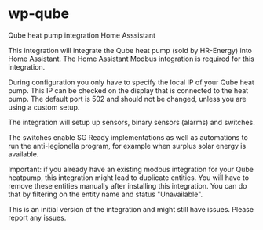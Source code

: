 # wp-qube
Qube heat pump integration Home Asssistant

This integration will integrate the Qube heat pump (sold by HR-Energy) into Home Assistant.
The Home Assistant Modbus integration is required for this integration.

During configuration you only have to specify the local IP of your Qube heat pump. This IP can be checked on the display that is connected to the heat pump.
The default port is 502 and should not be changed, unless you are using a custom setup.

The integration will setup up sensors, binary sensors (alarms) and switches.

The switches enable SG Ready implementations as well as automations to run the anti-legionella program, for example when surplus solar energy is available.

Important: if you already have an existing modbus integration for your Qube heatpump, this integration might lead to duplicate entities.
You will have to remove these entities manually after installing this integration. You can do that by filtering on the entity name and status "Unavailable".

This is an initial version of the integration and might still have issues. Please report any issues.